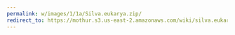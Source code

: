 ```yaml
---
permalink: w/images/1/1a/Silva.eukarya.zip/
redirect_to: https://mothur.s3.us-east-2.amazonaws.com/wiki/silva.eukarya.zip
---
```


